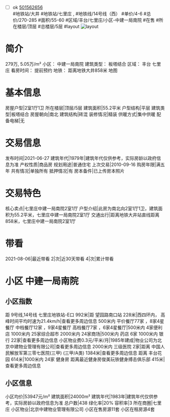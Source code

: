 - [ ] ok [501562656](https://bj.5i5j.com/ershoufang/501562656.html)  
 #地铁站/大井 #地铁站/七里庄 ,  #地铁线/14号线（西）
#单价/4-6 #总价/270-285 #面积/55-60   #区域/丰台/七里庄/小区-中建一局南院 #在售 #所在楼层/顶层 #总楼层/5层 #layout 
![layout](http://image2a.5i5j.com/bdir/layout/4885672d253641a78c6443f9e8862a4c.jpg_P5.jpg) 
# 简介 
 279万,  5.05万/m² 
小区： 中建一局南院
建筑类型： 板塔结合
区域： 丰台 七里庄
看房时间： 提前预约
地铁： 距离地铁大井858米 地图
# 基本信息 
 房屋户型|2室1厅1卫
所在楼层|顶层/5层
建筑面积|55.2平米
户型结构|平层
建筑类型|板塔结合
房屋朝向|南北
建筑结构|砖混
装修情况|精装
供暖方式|集中供暖
配备电梯|无
# 交易信息 
 发布时间|2021-06-27
建筑年代|1979年|建筑年代仅供参考，实际房龄以政府信息为准
产权性质|商品房
规划用途|普通住宅
上次交易|2010-09-16
购房年限|满五年
共有情况|单独所有
抵押情况|有
房本备件|已上传房本照片
# 交易特色 
 核心卖点|七里庄中建一局南院2室1厅
户型介绍|此房为南北向2室1厅1卫，建筑面积为55.2平米，七里庄中建一局南院2室1厅
交通出行|距离地铁大井站直线距离858米，七里庄中建一局南院2室1厅
# 带看 
 2021-08-06|最近带看	 2|次|近30天带看	 4|次|累计带看
# 小区 中建一局南院
## 小区指数 
 距 9号线,14号线 七里庄地铁站-E口 992米|距 望园路南口站 228米|西四环内， 高峰时间平均时速为21.4km/h|查看更多周边信息
500米内 平价餐厅77家 ，8家4星餐厅
中档餐厅12家 ，9家4星餐厅
高档餐厅7家 ，6家4星餐厅|500米内 4家便利店
1000米内 25家综合超市
2000米内 24家商场|500米内 药店 6家
1000米内 银行 22家|查看更多周边信息
小区物业费0.3元/平米/月|1985年建成|物业公司为北京中建物业管理有限公司|查看更多周边信息
2000米内 三级医院 2家|距离 中国人民解放军第三零七医院(三甲) (三甲/A类) 1384米|查看更多周边信息
距离 丰台花园 614米|1000米内 24家 健身房
距离最近健身房俊美玩铁健身搏击俱乐部 415米|查看更多周边信息
## 小区信息 
 小区均价|53947元/m²
建筑面积|24000m²
建筑年代|1983年|建筑年代仅供参考，实际房龄以政府信息为准
总户数|438
绿化率|20%
容积率|3
所在商圈|七里庄
小区物业|北京中建物业管理有限公司
小区在售房源11套
小区在租房源4套
